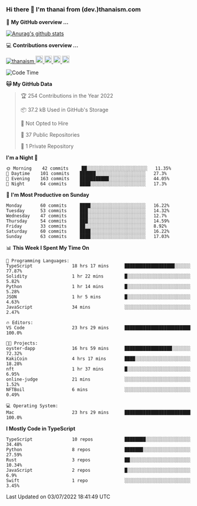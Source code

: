 ### Hi there 👋 I'm thanai from (dev.)thanaism.com

<!-- バッジ関連 -->
<!--
メイン：https://shields.io/category/social
GitHub view：https://github.com/antonkomarev/github-profile-views-counter
Qiita contributions：https://qiita.com/mikkame/items/f2c60d9caf8a8e38ec50
 -->

🍎 **My GitHub overview ...**

<!-- GitHubトロフィー -->
<!--
https://github.com/ryo-ma/github-profile-trophy
 -->

<!-- [![trophy](https://github-profile-trophy.vercel.app/?username=thanaism)](https://github.com/thanaism/thanaism) -->

<!-- GitHubステータス -->
<!--
https://github.com/anuraghazra/github-readme-stats
 -->

[![Anurag's github stats](https://github-readme-stats.vercel.app/api?username=thanaism&count_private=true&show_icons=true)](https://github.com/thanaism/thanaism)

<!-- [![ReadMe Card](https://github-readme-stats.vercel.app/api/pin/?username=thanaism&repo=thanaism)](https://github.com/thanaism/thanaism) -->

<!-- Skill icons -->
<!--
https://rahuldkjain.github.io/gh-profile-readme-generator/
 -->

💻 **Contributions overview ...**

<p align="left">

  <a href="https://github.com/thanaism/thanaism/">
    <img src="https://komarev.com/ghpvc/?username=thanaism" alt="thanaism" />
  </a>
  <a href="http://twitter.com/okinawa__noodle">
    <img height="20" src="https://img.shields.io/twitter/follow/okinawa__noodle?label=Twitter&logo=twitter&style=flat" />
  </a>
  <a href="https://github.com/thanaism">
    <img height="20" src="https://img.shields.io/github/followers/thanaism?label=follow&logo=github&style=flat" />
  </a>
  <!-- <a href="https://www.reddit.com/user/thanaism">
    <img height="20" src="https://img.shields.io/reddit/user-karma/combined/thanaism?label=Reddit&logo=reddit&style=flat" />
  </a>
  <a href="https://stackoverflow.com/users/5720201/thanaism">
    <img height="20" src="https://img.shields.io/stackexchange/stackoverflow/r/5720201?label=StackOverflow&logo=stack-overflow&style=flat" /> -->
  </a>
  <a href="http://qiita.com/thanai">
    <img height="20" src="https://qiita-badge.apiapi.app/s/thanai/posts.svg" />
  </a>
  <//qiita.com/thanai">
    <img height="20" src="https://qiita-badge.apiapi.app/s/thanai/contributions.svg" />
  </a>
</p>

<!--START_SECTION:waka-->
![Code Time](http://img.shields.io/badge/Code%20Time-0%20secs-blue)

**🐱 My GitHub Data** 

> 🏆 254 Contributions in the Year 2022
 > 
> 📦 37.2 kB Used in GitHub's Storage 
 > 
> 🚫 Not Opted to Hire
 > 
> 📜 37 Public Repositories 
 > 
> 🔑 1 Private Repository 
 > 
**I'm a Night 🦉** 

```text
🌞 Morning    42 commits     ██░░░░░░░░░░░░░░░░░░░░░░░   11.35% 
🌆 Daytime    101 commits    ██████░░░░░░░░░░░░░░░░░░░   27.3% 
🌃 Evening    163 commits    ███████████░░░░░░░░░░░░░░   44.05% 
🌙 Night      64 commits     ████░░░░░░░░░░░░░░░░░░░░░   17.3%

```
📅 **I'm Most Productive on Sunday** 

```text
Monday       60 commits     ████░░░░░░░░░░░░░░░░░░░░░   16.22% 
Tuesday      53 commits     ███░░░░░░░░░░░░░░░░░░░░░░   14.32% 
Wednesday    47 commits     ███░░░░░░░░░░░░░░░░░░░░░░   12.7% 
Thursday     54 commits     ███░░░░░░░░░░░░░░░░░░░░░░   14.59% 
Friday       33 commits     ██░░░░░░░░░░░░░░░░░░░░░░░   8.92% 
Saturday     60 commits     ████░░░░░░░░░░░░░░░░░░░░░   16.22% 
Sunday       63 commits     ████░░░░░░░░░░░░░░░░░░░░░   17.03%

```


📊 **This Week I Spent My Time On** 

```text
💬 Programming Languages: 
TypeScript               18 hrs 17 mins      ███████████████████░░░░░░   77.87% 
Solidity                 1 hr 22 mins        █░░░░░░░░░░░░░░░░░░░░░░░░   5.82% 
Python                   1 hr 14 mins        █░░░░░░░░░░░░░░░░░░░░░░░░   5.28% 
JSON                     1 hr 5 mins         █░░░░░░░░░░░░░░░░░░░░░░░░   4.63% 
JavaScript               34 mins             ░░░░░░░░░░░░░░░░░░░░░░░░░   2.47%

🔥 Editors: 
VS Code                  23 hrs 29 mins      █████████████████████████   100.0%

🐱‍💻 Projects: 
oyster-dapp              16 hrs 59 mins      ██████████████████░░░░░░░   72.32% 
KakiCoin                 4 hrs 17 mins       ████░░░░░░░░░░░░░░░░░░░░░   18.28% 
nft                      1 hr 37 mins        █░░░░░░░░░░░░░░░░░░░░░░░░   6.95% 
online-judge             21 mins             ░░░░░░░░░░░░░░░░░░░░░░░░░   1.52% 
NFTBoil                  6 mins              ░░░░░░░░░░░░░░░░░░░░░░░░░   0.49%

💻 Operating System: 
Mac                      23 hrs 29 mins      █████████████████████████   100.0%

```

**I Mostly Code in TypeScript** 

```text
TypeScript               10 repos            ████████░░░░░░░░░░░░░░░░░   34.48% 
Python                   8 repos             ███████░░░░░░░░░░░░░░░░░░   27.59% 
Rust                     3 repos             ██░░░░░░░░░░░░░░░░░░░░░░░   10.34% 
JavaScript               2 repos             █░░░░░░░░░░░░░░░░░░░░░░░░   6.9% 
Swift                    1 repo              ░░░░░░░░░░░░░░░░░░░░░░░░░   3.45%

```



 Last Updated on 03/07/2022 18:41:49 UTC
<!--END_SECTION:waka-->
